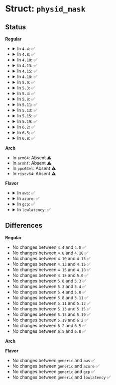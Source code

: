 # Struct: <code>physid_mask</code>

## Status
<b>Regular</b>
<ul>
<li>
<details>
<summary>In <code>4.4</code>: ✅</summary>

```c
struct physid_mask {
    long unsigned int mask[512];
};
```
</details>
</li>
<li>
<details>
<summary>In <code>4.8</code>: ✅</summary>

```c
struct physid_mask {
    long unsigned int mask[512];
};
```
</details>
</li>
<li>
<details>
<summary>In <code>4.10</code>: ✅</summary>

```c
struct physid_mask {
    long unsigned int mask[512];
};
```
</details>
</li>
<li>
<details>
<summary>In <code>4.13</code>: ✅</summary>

```c
struct physid_mask {
    long unsigned int mask[512];
};
```
</details>
</li>
<li>
<details>
<summary>In <code>4.15</code>: ✅</summary>

```c
struct physid_mask {
    long unsigned int mask[512];
};
```
</details>
</li>
<li>
<details>
<summary>In <code>4.18</code>: ✅</summary>

```c
struct physid_mask {
    long unsigned int mask[512];
};
```
</details>
</li>
<li>
<details>
<summary>In <code>5.0</code>: ✅</summary>

```c
struct physid_mask {
    long unsigned int mask[512];
};
```
</details>
</li>
<li>
<details>
<summary>In <code>5.3</code>: ✅</summary>

```c
struct physid_mask {
    long unsigned int mask[512];
};
```
</details>
</li>
<li>
<details>
<summary>In <code>5.4</code>: ✅</summary>

```c
struct physid_mask {
    long unsigned int mask[512];
};
```
</details>
</li>
<li>
<details>
<summary>In <code>5.8</code>: ✅</summary>

```c
struct physid_mask {
    long unsigned int mask[512];
};
```
</details>
</li>
<li>
<details>
<summary>In <code>5.11</code>: ✅</summary>

```c
struct physid_mask {
    long unsigned int mask[512];
};
```
</details>
</li>
<li>
<details>
<summary>In <code>5.13</code>: ✅</summary>

```c
struct physid_mask {
    long unsigned int mask[512];
};
```
</details>
</li>
<li>
<details>
<summary>In <code>5.15</code>: ✅</summary>

```c
struct physid_mask {
    long unsigned int mask[512];
};
```
</details>
</li>
<li>
<details>
<summary>In <code>5.19</code>: ✅</summary>

```c
struct physid_mask {
    long unsigned int mask[512];
};
```
</details>
</li>
<li>
<details>
<summary>In <code>6.2</code>: ✅</summary>

```c
struct physid_mask {
    long unsigned int mask[512];
};
```
</details>
</li>
<li>
<details>
<summary>In <code>6.5</code>: ✅</summary>

```c
struct physid_mask {
    long unsigned int mask[512];
};
```
</details>
</li>
<li>
<details>
<summary>In <code>6.8</code>: ✅</summary>

```c
struct physid_mask {
    long unsigned int mask[512];
};
```
</details>
</li>
</ul>
<b>Arch</b>
<ul>
<li>
In <code>arm64</code>: Absent ⚠️
</li>
<li>
In <code>armhf</code>: Absent ⚠️
</li>
<li>
In <code>ppc64el</code>: Absent ⚠️
</li>
<li>
In <code>riscv64</code>: Absent ⚠️
</li>
</ul>
<b>Flavor</b>
<ul>
<li>
<details>
<summary>In <code>aws</code>: ✅</summary>

```c
struct physid_mask {
    long unsigned int mask[512];
};
```
</details>
</li>
<li>
<details>
<summary>In <code>azure</code>: ✅</summary>

```c
struct physid_mask {
    long unsigned int mask[512];
};
```
</details>
</li>
<li>
<details>
<summary>In <code>gcp</code>: ✅</summary>

```c
struct physid_mask {
    long unsigned int mask[512];
};
```
</details>
</li>
<li>
<details>
<summary>In <code>lowlatency</code>: ✅</summary>

```c
struct physid_mask {
    long unsigned int mask[512];
};
```
</details>
</li>
</ul>

## Differences
<b>Regular</b>
<ul>
<li>
No changes between <code>4.4</code> and <code>4.8</code> ✅
</li>
<li>
No changes between <code>4.8</code> and <code>4.10</code> ✅
</li>
<li>
No changes between <code>4.10</code> and <code>4.13</code> ✅
</li>
<li>
No changes between <code>4.13</code> and <code>4.15</code> ✅
</li>
<li>
No changes between <code>4.15</code> and <code>4.18</code> ✅
</li>
<li>
No changes between <code>4.18</code> and <code>5.0</code> ✅
</li>
<li>
No changes between <code>5.0</code> and <code>5.3</code> ✅
</li>
<li>
No changes between <code>5.3</code> and <code>5.4</code> ✅
</li>
<li>
No changes between <code>5.4</code> and <code>5.8</code> ✅
</li>
<li>
No changes between <code>5.8</code> and <code>5.11</code> ✅
</li>
<li>
No changes between <code>5.11</code> and <code>5.13</code> ✅
</li>
<li>
No changes between <code>5.13</code> and <code>5.15</code> ✅
</li>
<li>
No changes between <code>5.15</code> and <code>5.19</code> ✅
</li>
<li>
No changes between <code>5.19</code> and <code>6.2</code> ✅
</li>
<li>
No changes between <code>6.2</code> and <code>6.5</code> ✅
</li>
<li>
No changes between <code>6.5</code> and <code>6.8</code> ✅
</li>
</ul>
<b>Arch</b>
<ul>
</ul>
<b>Flavor</b>
<ul>
<li>
No changes between <code>generic</code> and <code>aws</code> ✅
</li>
<li>
No changes between <code>generic</code> and <code>azure</code> ✅
</li>
<li>
No changes between <code>generic</code> and <code>gcp</code> ✅
</li>
<li>
No changes between <code>generic</code> and <code>lowlatency</code> ✅
</li>
</ul>

